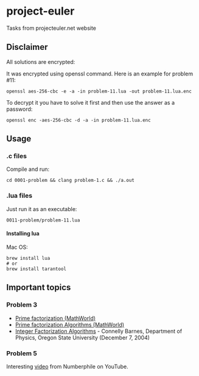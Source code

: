 # project-euler
Tasks from projecteuler.net website

## Disclaimer

All solutions are encrypted:

It was encrypted using openssl command. Here is an example for problem #11:

```
openssl aes-256-cbc -e -a -in problem-11.lua -out problem-11.lua.enc
```

To decrypt it you have to solve it first and then use the answer as a password:

```
openssl enc -aes-256-cbc -d -a -in problem-11.lua.enc
```

## Usage

### .c files

Compile and run:

```
cd 0001-problem && clang problem-1.c && ./a.out
```

### .lua files

Just run it as an executable:

```
0011-problem/problem-11.lua
```

#### Installing lua

Mac OS:

```
brew install lua
# or
brew install tarantool
```

## Important topics

### Problem 3

- [Prime factorization (MathWorld)](http://mathworld.wolfram.com/PrimeFactorization.html)
- [Prime factorization Algorithms (MathWorld)](http://mathworld.wolfram.com/PrimeFactorizationAlgorithms.html)
- [Integer Factorization Algorithms](http://connellybarnes.com/documents/factoring.pdf) - Connelly Barnes, Department of Physics, Oregon State University (December 7, 2004)

### Problem 5

Interesting [video](https://www.youtube.com/watch?v=2JM2oImb9Qg) from Numberphile on YouTube.